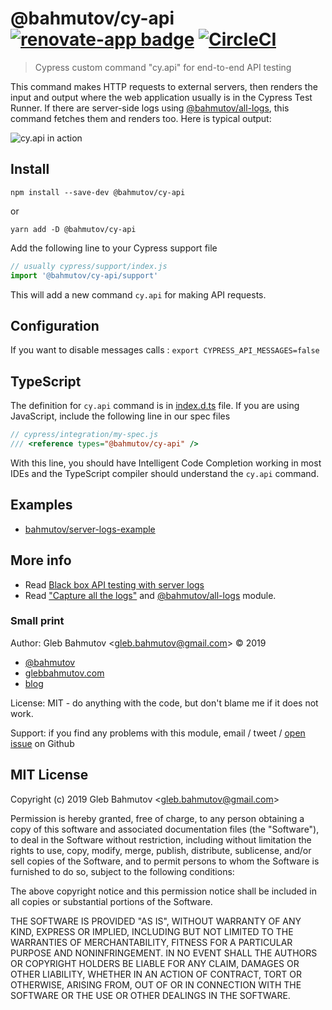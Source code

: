 # @bahmutov/cy-api [![renovate-app badge][renovate-badge]][renovate-app] [![CircleCI](https://circleci.com/gh/bahmutov/cy-api/tree/master.svg?style=svg&circle-token=b9f64878ead36e2da438a0563cc4566269aa452b)](https://circleci.com/gh/bahmutov/cy-api/tree/master)
> Cypress custom command "cy.api" for end-to-end API testing

This command makes HTTP requests to external servers, then renders the input and output where the web application usually is in the Cypress Test Runner. If there are server-side logs using [@bahmutov/all-logs][all-logs], this command fetches them and renders too. Here is typical output:

![`cy.api` in action](images/cy-api.jpg)

## Install

```
npm install --save-dev @bahmutov/cy-api
```

or

```
yarn add -D @bahmutov/cy-api
```

Add the following line to your Cypress support file

```js
// usually cypress/support/index.js
import '@bahmutov/cy-api/support'
```

This will add a new command `cy.api` for making API requests.

## Configuration

If you want to disable messages calls : `export CYPRESS_API_MESSAGES=false`

## TypeScript

The definition for `cy.api` command is in [index.d.ts](index.d.ts) file. If you are using JavaScript, include the following line in our spec files

```js
// cypress/integration/my-spec.js
/// <reference types="@bahmutov/cy-api" />
```

With this line, you should have Intelligent Code Completion working in most IDEs and the TypeScript compiler should understand the `cy.api` command.

## Examples

- [bahmutov/server-logs-example](https://github.com/bahmutov/server-logs-example)

## More info

- Read [Black box API testing with server logs](https://glebbahmutov.com/blog/api-testing-with-sever-logs/)
- Read ["Capture all the logs"](https://glebbahmutov.com/blog/capture-all-the-logs/) and [@bahmutov/all-logs][all-logs] module.

[all-logs]: https://github.com/bahmutov/all-logs

### Small print

Author: Gleb Bahmutov &lt;gleb.bahmutov@gmail.com&gt; &copy; 2019

* [@bahmutov](https://twitter.com/bahmutov)
* [glebbahmutov.com](https://glebbahmutov.com)
* [blog](https://glebbahmutov.com/blog)

License: MIT - do anything with the code, but don't blame me if it does not work.

Support: if you find any problems with this module, email / tweet /
[open issue](https://github.com/bahmutov/cy-api/issues) on Github

## MIT License

Copyright (c) 2019 Gleb Bahmutov &lt;gleb.bahmutov@gmail.com&gt;

Permission is hereby granted, free of charge, to any person
obtaining a copy of this software and associated documentation
files (the "Software"), to deal in the Software without
restriction, including without limitation the rights to use,
copy, modify, merge, publish, distribute, sublicense, and/or sell
copies of the Software, and to permit persons to whom the
Software is furnished to do so, subject to the following
conditions:

The above copyright notice and this permission notice shall be
included in all copies or substantial portions of the Software.

THE SOFTWARE IS PROVIDED "AS IS", WITHOUT WARRANTY OF ANY KIND,
EXPRESS OR IMPLIED, INCLUDING BUT NOT LIMITED TO THE WARRANTIES
OF MERCHANTABILITY, FITNESS FOR A PARTICULAR PURPOSE AND
NONINFRINGEMENT. IN NO EVENT SHALL THE AUTHORS OR COPYRIGHT
HOLDERS BE LIABLE FOR ANY CLAIM, DAMAGES OR OTHER LIABILITY,
WHETHER IN AN ACTION OF CONTRACT, TORT OR OTHERWISE, ARISING
FROM, OUT OF OR IN CONNECTION WITH THE SOFTWARE OR THE USE OR
OTHER DEALINGS IN THE SOFTWARE.

[renovate-badge]: https://img.shields.io/badge/renovate-app-blue.svg
[renovate-app]: https://renovateapp.com/

